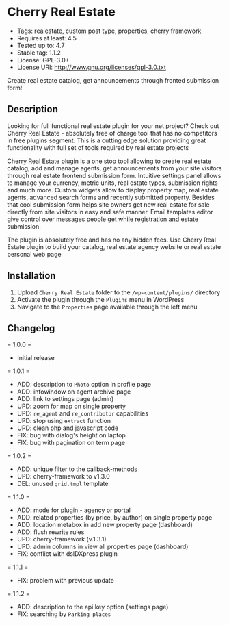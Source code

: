 # Cherry Real Estate #
* Tags: realestate, custom post type, properties, cherry framework
* Requires at least: 4.5
* Tested up to: 4.7
* Stable tag: 1.1.2
* License: GPL-3.0+
* License URI: http://www.gnu.org/licenses/gpl-3.0.txt

Create real estate catalog, get announcements through fronted submission form!

## Description ##
Looking for full functional real estate plugin for your net project? Check out Cherry Real Estate - absolutely free of charge tool that has no competitors in free plugins segment. This is a cutting edge solution providing great functionality with full set of tools required by real estate projects

Cherry Real Estate plugin is a one stop tool allowing to create real estate catalog, add and manage agents, get announcements from your site visitors through real estate frontend submission form. Intuitive settings panel allows to manage your currency, metric units, real estate types, submission rights and much more. Custom widgets allow to display property map, real estate agents, advanced search forms and recently submitted property. Besides that cool submission form helps site owners get new real estate for sale directly from site visitors in easy and safe manner. Email templates editor give control over messages people get while registration and estate submission.

The plugin is absolutely free and has no any hidden fees. Use Cherry Real Estate plugin to build your catalog, real estate agency website or real estate personal web page

## Installation ##
1. Upload `Cherry Real Estate` folder to the `/wp-content/plugins/` directory
2. Activate the plugin through the `Plugins` menu in WordPress
3. Navigate to the `Properties` page available through the left menu

## Changelog #
= 1.0.0 =

* Initial release

= 1.0.1 =

* ADD: description to `Photo` option in profile page
* ADD: infowindow on agent archive page
* ADD: link to settings page (admin)
* UPD: zoom for map on single property
* UPD: `re_agent` and `re_contribotor` capabilities
* UPD: stop using `extract` function
* UPD: clean php and javascript code
* FIX: bug with dialog's height on laptop
* FIX: bug with pagination on term page

= 1.0.2 =

* ADD: unique filter to the callback-methods
* UPD: cherry-framework to v1.3.0
* DEL: unused `grid.tmpl` template

= 1.1.0 =

* ADD: mode for plugin - agency or portal
* ADD: related properties (by price, by author) on single property page
* ADD: location metabox in add new property page (dashboard)
* ADD: flush rewrite rules
* UPD: cherry-framework (v.1.3.1)
* UPD: admin columns in view all properties page (dashboard)
* FIX: conflict with dsIDXpress plugin

= 1.1.1 =

* FIX: problem with previous update

= 1.1.2 =

* ADD: description to the api key option (settings page)
* FIX: searching by `Parking places`
